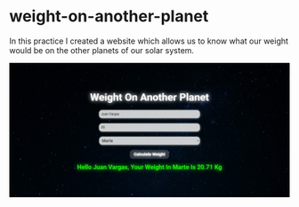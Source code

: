 # weight-on-another-planet
In this practice I created a website which allows us to know what our weight would be on the other planets of our solar system.

![Preview Website.](https://github.com/JuanWebDeveloper/weight-on-another-planet/blob/master/images/preview.jpeg)

